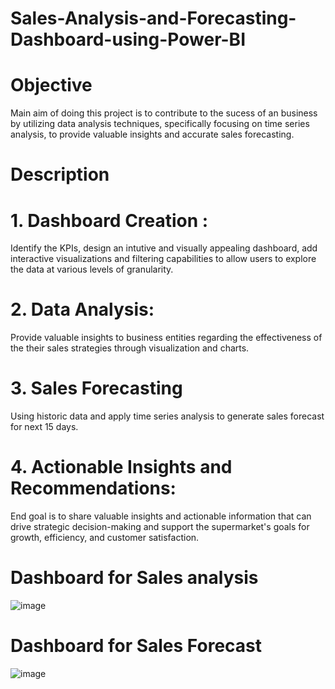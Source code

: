 # Sales-Analysis-and-Forecasting-Dashboard-using-Power-BI
# Objective
Main aim of doing this project is to contribute to the sucess of an business by utilizing data analysis techniques, specifically focusing on time series analysis, to provide valuable insights and accurate sales forecasting.
# Description
# 1. Dashboard Creation : 
Identify the KPIs, design an intutive and visually appealing dashboard, add interactive visualizations and filtering capabilities to allow users to explore the data at various levels of granularity.
# 2. Data Analysis:
Provide valuable insights to business entities regarding the effectiveness of the their sales strategies through visualization and charts.
# 3. Sales Forecasting
Using historic data and apply time series analysis to generate sales forecast for next 15 days.
# 4. Actionable Insights and Recommendations:
End goal is to share valuable insights and actionable information that can drive strategic decision-making and support the supermarket's goals for growth, efficiency, and customer satisfaction.
# Dashboard for Sales analysis
![image](https://github.com/Anushkag51/Sales-Analysis-and-Forecasting-Dashboard-using-Power-BI/assets/94535886/739142e6-d021-4901-8471-ea0fee2a523e)
# Dashboard for Sales Forecast
![image](https://github.com/Anushkag51/Sales-Analysis-and-Forecasting-Dashboard-using-Power-BI/assets/94535886/4ee9cfcf-3f25-445e-ae51-2a99daff5264)
